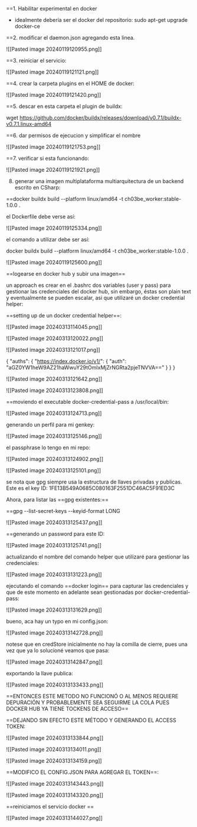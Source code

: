 ==1. Habilitar experimental en docker

- idealmente debería ser el docker del repositorio: sudo apt-get upgrade docker-ce

==2. modificar el daemon.json agregando esta linea.

![[Pasted image 20240119120955.png]]

==3. reiniciar el servicio: 

![[Pasted image 20240119121121.png]]

==4. crear la carpeta plugins en el HOME de docker:

![[Pasted image 20240119121420.png]]

==5. descar en esta carpeta el plugin de buildx:

wget https://github.com/docker/buildx/releases/download/v0.7.1/buildx-v0.7.1.linux-amd64

==6.  dar permisos de ejecucion y simplificar el nombre

![[Pasted image 20240119121753.png]]

==7. verificar si esta funcionando:

![[Pasted image 20240119121921.png]]

8. generar una imagen multiplataforma multiarquitectura de un backend escrito en CSharp:

==docker buildx build --platform linux/amd64 -t ch03be_worker:stable-1.0.0 .

el Dockerfile debe verse así:

![[Pasted image 20240119125334.png]]

el comando a utilizar debe ser así:

docker buildx build --platform linux/amd64 -t ch03be_worker:stable-1.0.0 .

![[Pasted image 20240119125600.png]]

==logearse en docker hub y subir una imagen==

un approach es crear en el .bashrc dos variables (user y pass) para gestionar las credenciales del docker hub, sin embargo, éstas son plain text y eventualmente se pueden escalar, asi que utilizaré un docker credential helper:

==setting up de un docker credential helper==:


![[Pasted image 20240313114045.png]]

![[Pasted image 20240313120022.png]]

![[Pasted image 20240313121017.png]]

{
        "auths": {
                "https://index.docker.io/v1/": {
                        "auth": "aGZ0YW1heW9AZ21haWwuY29tOmIxMjZrNGRta2pjeTNVVA=="
                }
        }
}


![[Pasted image 20240313121642.png]]

![[Pasted image 20240313123808.png]]

==moviendo el executable docker-credential-pass a /usr/local/bin:

![[Pasted image 20240313124713.png]]


generando un perfil para mi genkey:

![[Pasted image 20240313125146.png]]

el passphrase lo tengo en mi repo:

![[Pasted image 20240313124902.png]]

![[Pasted image 20240313125101.png]]

se nota que gpg siempre usa la estructura de llaves privadas y publicas. Este es el key ID: 1FE13B549A0685C080163F2551DC46AC5F91ED3C

Ahora, para listar las ==gpg existentes:==

==gpg --list-secret-keys --keyid-format LONG

![[Pasted image 20240313125437.png]]

==generando un password para este ID:

![[Pasted image 20240313125741.png]]

actualizando el nombre del comando helper que utilizaré para gestionar las credenciales:

![[Pasted image 20240313131223.png]]

ejecutando el comando ==docker login== para capturar las credenciales y que de este momento en adelante sean gestionadas por docker-credential-pass:

![[Pasted image 20240313131629.png]]


bueno, aca hay un typo en mi config.json:

![[Pasted image 20240313142728.png]]

notese que en credStore inicialmente no hay la comilla de cierre, pues una vez que ya lo solucioné veamos que pasa:

![[Pasted image 20240313142847.png]]


exportando la llave publica:

![[Pasted image 20240313133433.png]]

==ENTONCES ESTE METODO NO FUNCIONÓ O AL MENOS REQUIERE DEPURACIÓN Y PROBABLEMENTE SEA SEGUIRME LA COLA PUES DOCKER HUB YA TIENE TOCKENS DE ACCESO==

==DEJANDO SIN EFECTO ESTE MÉTODO Y GENERANDO EL ACCESS TOKEN:


![[Pasted image 20240313133844.png]]

![[Pasted image 20240313134011.png]]


![[Pasted image 20240313134159.png]]

==MODIFICO EL CONFIG.JSON PARA AGREGAR EL TOKEN==:

![[Pasted image 20240313143443.png]]

![[Pasted image 20240313143320.png]]


==reiniciamos el servicio docker ==

![[Pasted image 20240313144027.png]]

